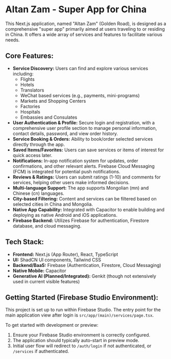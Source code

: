 # Altan Zam - Super App for China

This Next.js application, named "Altan Zam" (Golden Road), is designed as a comprehensive "super app" primarily aimed at users traveling to or residing in China. It offers a wide array of services and features to facilitate various needs.

## Core Features:

*   **Service Discovery:** Users can find and explore various services including:
    *   Flights
    *   Hotels
    *   Translators
    *   WeChat based services (e.g., payments, mini-programs)
    *   Markets and Shopping Centers
    *   Factories
    *   Hospitals
    *   Embassies and Consulates
*   **User Authentication & Profile:** Secure login and registration, with a comprehensive user profile section to manage personal information, contact details, password, and view order history.
*   **Service Booking & Orders:** Ability to book/order selected services directly through the app.
*   **Saved Items/Favorites:** Users can save services or items of interest for quick access later.
*   **Notifications:** In-app notification system for updates, order confirmations, and other relevant alerts. Firebase Cloud Messaging (FCM) is integrated for potential push notifications.
*   **Reviews & Ratings:** Users can submit ratings (1-10) and comments for services, helping other users make informed decisions.
*   **Multi-language Support:** The app supports Mongolian (mn) and Chinese (cn) languages.
*   **City-based Filtering:** Content and services can be filtered based on selected cities in China and Mongolia.
*   **Native App Capability:** Integrated with Capacitor to enable building and deploying as native Android and iOS applications.
*   **Firebase Backend:** Utilizes Firebase for authentication, Firestore database, and cloud messaging.

## Tech Stack:

*   **Frontend:** Next.js (App Router), React, TypeScript
*   **UI:** ShadCN UI components, Tailwind CSS
*   **Backend/BaaS:** Firebase (Authentication, Firestore, Cloud Messaging)
*   **Native Mobile:** Capacitor
*   **Generative AI (Planned/Integrated):** Genkit (though not extensively used in current visible features)

## Getting Started (Firebase Studio Environment):

This project is set up to run within Firebase Studio. The entry point for the main application view after login is `src/app/(main)/services/page.tsx`.

To get started with development or preview:
1.  Ensure your Firebase Studio environment is correctly configured.
2.  The application should typically auto-start in preview mode.
3.  Initial user flow will redirect to `/auth/login` if not authenticated, or `/services` if authenticated.

